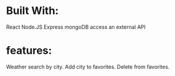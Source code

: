 # Built With:
React
Node.JS
Express
mongoDB
access an external API

# features:
Weather search by city.
Add city to favorites.
Delete from favorites.
